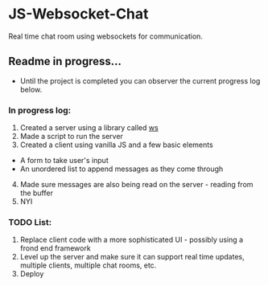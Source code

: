 # JS-Websocket-Chat
Real time chat room using websockets for communication.

## Readme in progress...
- Until the project is completed you can observer the current progress log below.


### In progress log:
1. Created a server using a library called [ws](https://www.npmjs.com/package/ws)
2. Made a script to run the server
3. Created a client using vanilla JS and a few basic elements
- A form to take user's input
- An unordered list to append messages as they come through
4. Made sure messages are also being read on the server - reading from the buffer
5. NYI

### TODO List: 
1. Replace client code with a more sophisticated UI - possibly using a frond end framework
2. Level up the server and make sure it can support real time updates, multiple clients, multiple chat rooms, etc.
3. Deploy 
